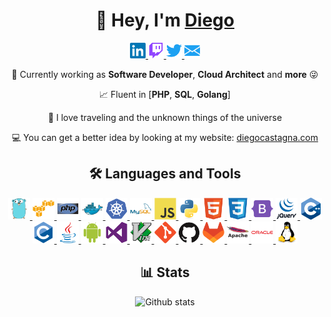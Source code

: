 <div align="center">
<h1>👋 Hey, I'm <a href="https://www.diegocastagna.com/en/">Diego</a></h1>
<p>
    <a href="https://www.linkedin.com/in/diegocastagna/">
        <img alt="Linkedin" width="25px" src="/images/linkedin.svg"/>
    </a>
    <a href="https://www.twitch.tv/unwishingmoon">
        <img alt="Twitch" width="25px" src="/images/twitch.svg"/>
    </a>
    <a href="https://twitter.com/_diegocastagna">
        <img alt="Twitter" width="25px" src="/images/twitter.svg"/>
    </a>
    <a href="mailto:&#100;&#105;&#101;&#103;&#111;&#064;&#100;&#105;&#101;&#103;&#111;&#099;&#097;&#115;&#116;&#097;&#103;&#110;&#097;&#046;&#099;&#111;&#109;">
        <img alt="Email" width="25px" src="/images/email.svg"/>
    </a>
</p>

🔭 Currently working as **Software Developer**, **Cloud Architect** and **more** 😜

📈 Fluent in [**PHP**, **SQL**, **Golang**]

🚀 I love traveling and the unknown things of the universe

💻 You can get a better idea by looking at my website: <a href="https://www.diegocastagna.com/en/">diegocastagna.com</a>

<h2>🛠 Languages and Tools</h2>

<a href="https://www.diegocastagna.com/en/resume">
<img src="https://raw.githubusercontent.com/devicons/devicon/master/icons/go/go-original.svg" alt="go" width="35px"/>
<img src="https://raw.githubusercontent.com/devicons/devicon/master/icons/amazonwebservices/amazonwebservices-original.svg" alt="aws" width="35px"/>
<img src="https://raw.githubusercontent.com/devicons/devicon/master/icons/php/php-original.svg" alt="php" width="35px"/>
<img src="https://raw.githubusercontent.com/devicons/devicon/master/icons/docker/docker-original.svg" alt="mysql" width="35px"/>
<img src="https://raw.githubusercontent.com/devicons/devicon/master/icons/kubernetes/kubernetes-plain.svg" alt="mysql" width="35px"/>
<img src="https://raw.githubusercontent.com/devicons/devicon/master/icons/mysql/mysql-original-wordmark.svg" alt="mysql" width="35px"/>
<img src="https://raw.githubusercontent.com/devicons/devicon/master/icons/javascript/javascript-original.svg" alt="javascript" width="35px"/>
<img src="https://raw.githubusercontent.com/devicons/devicon/master/icons/python/python-original.svg" alt="python" width="35px"/>
<img src="https://raw.githubusercontent.com/devicons/devicon/master/icons/html5/html5-original.svg" alt="html5" width="35px"/>
<img src="https://raw.githubusercontent.com/devicons/devicon/master/icons/css3/css3-original.svg" alt="css3" width="35px"/>
<img src="https://raw.githubusercontent.com/devicons/devicon/master/icons/bootstrap/bootstrap-plain.svg" alt="bootstrap" width="35px"/>
<img src="https://raw.githubusercontent.com/devicons/devicon/master/icons/jquery/jquery-original-wordmark.svg" alt="jquery" width="35px"/>
<img src="https://raw.githubusercontent.com/devicons/devicon/master/icons/cplusplus/cplusplus-original.svg" alt="c plus plus" width="35px"/>
<img src="https://raw.githubusercontent.com/devicons/devicon/master/icons/c/c-original.svg" alt="c" width="35px"/>
<img src="https://raw.githubusercontent.com/devicons/devicon/master/icons/java/java-original.svg" alt="java" width="35px"/>
<img src="https://raw.githubusercontent.com/devicons/devicon/master/icons/android/android-original.svg" alt="android" width="35px"/>
<img src="https://raw.githubusercontent.com/devicons/devicon/master/icons/visualstudio/visualstudio-plain.svg" alt="visual studio" width="35px"/>
<img src="https://raw.githubusercontent.com/devicons/devicon/master/icons/vim/vim-original.svg" alt="vim" width="35px"/>
<img src="https://raw.githubusercontent.com/devicons/devicon/master/icons/git/git-original.svg" alt="git" width="35px"/>
<img src="https://raw.githubusercontent.com/devicons/devicon/master/icons/github/github-original.svg" alt="github" width="35px"/>
<img src="https://raw.githubusercontent.com/devicons/devicon/master/icons/gitlab/gitlab-original.svg" alt="gitlab" width="35px"/>
<img src="https://raw.githubusercontent.com/devicons/devicon/master/icons/apache/apache-original-wordmark.svg" alt="apache" width="35px"/>
<img src="https://raw.githubusercontent.com/devicons/devicon/master/icons/oracle/oracle-original.svg" alt="oracle db" width="35px"/>
<img src="https://raw.githubusercontent.com/devicons/devicon/master/icons/linux/linux-original.svg" alt="linux" width="35px"/>
</a>

<h2>📊 Stats</h2>
<p>
    <img alt="Github stats" src="https://github-readme-stats.unwishingmoon.vercel.app/api?username=UnwishingMoon&show_icons=true&hide_border=true&count_private=true&theme=tokyonight" />
</p>
</div>

